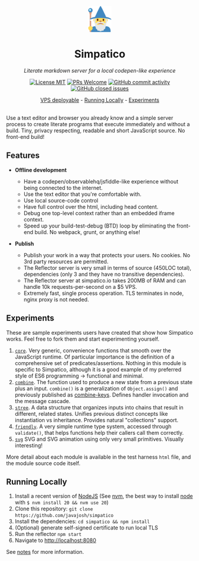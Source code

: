  <p align="center">
  <a href="https://openpipe.ai">
    <img height="70" src="https://raw.githubusercontent.com/javajosh/simpatico/master/img/wizard.svg" alt="logo">
  </a>
</p>
<h1 align="center">
  Simpatico
</h1>

<p align="center">
  <i>Literate markdown server for a local codepen-like experience</i>
</p>

<p align="center">
  <a href="/LICENSE"><img alt="License MIT" src="https://img.shields.io/github/license/javajosh/simpatico?style=flat-square"></a>
  <a href='http://makeapullrequest.com'><img alt='PRs Welcome' src='https://img.shields.io/badge/PRs-welcome-brightgreen.svg?style=flat-square'/></a>
  <a href="https://github.com/javajosh/simpatico/graphs/commit-activity"><img alt="GitHub commit activity" src="https://img.shields.io/github/commit-activity/m/javajosh/simpatico?style=flat-square"/></a>
  <a href="https://github.com/javajosh/simpatico/issues"><img alt="GitHub closed issues" src="https://img.shields.io/github/issues-closed/javajosh/simpatico?style=flat-square"/></a>
</p>

<p align="center">
  <a href="https://simpatico.io/">VPS deployable</a> - <a href="#running-locally">Running Locally</a> - <a href="#experiments">Experiments</a>
</p>

<br>
Use a text editor and browser you already know and a simple server process to create literate programs that execute immediately and without a build. Tiny, privacy respecting, readable and short JavaScript source. No front-end build!
<br>


## Features

* <b>Offline development</b>
  * Have a codepen/observablehq/jsfiddle-like experience without being connected to the internet.
  * Use the text editor that you're comfortable with.
  * Use local source-code control
  * Have full control over the html, including head content.
  * Debug one top-level context rather than an embedded iframe context.
  * Speed up your build-test-debug (BTD) loop by eliminating the front-end build. No webpack, grunt, or anything else!

* <b>Publish</b>
  * Publish your work in a way that protects your users. No cookies. No 3rd party resources are permitted.
  * The Reflector server is very small in terms of source (450LOC total), dependencies (only 3 and they have no transitive dependencies).
  * The Reflector server at simpatico.io takes 200MB of RAM and can handle 10k requests-per-second on a $5 VPS.
  * Extremely fast, single process operation. TLS terminates in node, nginx proxy is not needed.


## Experiments

These are sample experiments users have created that show how Simpatico works. Feel free to fork them and start experimenting yourself.

1. [`core`](https://simpatico.io/core). Very generic, convenience functions that smooth over the JavaScript runtime.
   Of particular importance is the definition of a comprehensive set of predicates/assertions.
   Nothing in this module is specific to Simpatico, although it is a good example of my preferred style of ES6 programming -> functional and minimal.
2. [`combine`](https://simpatico.io/combine2). The function used to produce a new state from a previous state plus an input.
   `combine()` is a generalization of `Object.assign()` and previously published as [combine-keys](https://github.com/javajosh/combine-keys).
   Defines handler invocation and the message cascade.
3. [`stree`](https://simpatico.io/stree). A data structure that organizes inputs into chains that result in different, related states.
   Unifies previous distinct concepts like instantiation vs inheritance.
   Provides natural "collections" support.
4. [`friendly`](https://simpatico.io/friendly). A very simple runtime type system, accessed through `validate()`, that helps functions help their callers call them correctly.
5. [`svg`](https://simpatico.io/svg) SVG and SVG animation using only very small primitives. Visually interesting!

More detail about each module is available in the test harness `html` file, and the module source code itself.


## Running Locally

1. Install a recent version of [NodeJS](https://nodejs.org/en/download/current) (See [nvm](https://github.com/nvm-sh/nvm), the best way to install [node](https://nodejs.org) with `$ nvm install 20 && nvm use 20`)
2. Clone this repository: `git clone https://github.com/javajosh/simpatico`
3. Install the dependencies: `cd simpatico && npm install`
4. (Optional) generate self-signed certificate to run local TLS
5. Run the reflector `npm start`
6. Navigate to [http://localhost:8080](http://localhost:8080)

See [notes](/notes/simpatico.md) for more information.

